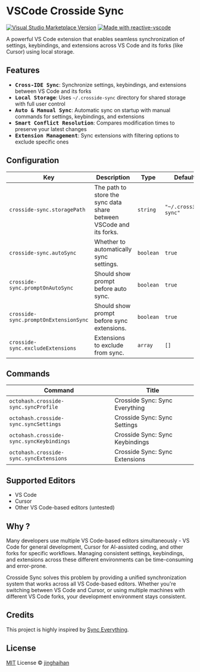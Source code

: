 # VSCode Crosside Sync

<a href="https://marketplace.visualstudio.com/items?itemName=octohash.crosside-sync" target="__blank"><img src="https://img.shields.io/visual-studio-marketplace/v/octohash.crosside-sync.svg?color=eee&amp;label=VS%20Code%20Marketplace&logo=visual-studio-code" alt="Visual Studio Marketplace Version" /></a>
<a href="https://kermanx.github.io/reactive-vscode/" target="__blank"><img src="https://img.shields.io/badge/made_with-reactive--vscode-%23007ACC?style=flat&labelColor=%23229863"  alt="Made with reactive-vscode" /></a>

A powerful VS Code extension that enables seamless synchronization of settings, keybindings, and extensions across VS Code and its forks (like Cursor) using local storage.

## Features

- <samp><b>Cross-IDE Sync</b></samp>: Synchronize settings, keybindings, and extensions between VS Code and its forks
- <samp><b>Local Storage</b></samp>: Uses `~/.crosside-sync` directory for shared storage with full user control
- <samp><b>Auto & Manual Sync</b></samp>: Automatic sync on startup with manual commands for settings, keybindings, and extensions
- <samp><b>Smart Conflict Resolution</b></samp>: Compares modification times to preserve your latest changes
- <samp><b>Extension Management</b></samp>: Sync extensions with filtering options to exclude specific ones

## Configuration

<!-- configs -->

| Key                                   | Description                                                         | Type      | Default              |
| ------------------------------------- | ------------------------------------------------------------------- | --------- | -------------------- |
| `crosside-sync.storagePath`           | The path to store the sync data share between VSCode and its forks. | `string`  | `"~/.crosside-sync"` |
| `crosside-sync.autoSync`              | Whether to automatically sync settings.                             | `boolean` | `true`               |
| `crosside-sync.promptOnAutoSync`      | Should show prompt before auto sync.                                | `boolean` | `true`               |
| `crosside-sync.promptOnExtensionSync` | Should show prompt before sync extensions.                          | `boolean` | `true`               |
| `crosside-sync.excludeExtensions`     | Extensions to exclude from sync.                                    | `array`   | `[]`                 |

<!-- configs -->

## Commands

<!-- commands -->

| Command                                  | Title                           |
| ---------------------------------------- | ------------------------------- |
| `octohash.crosside-sync.syncProfile`     | Crosside Sync: Sync Everything  |
| `octohash.crosside-sync.syncSettings`    | Crosside Sync: Sync Settings    |
| `octohash.crosside-sync.syncKeybindings` | Crosside Sync: Sync Keybindings |
| `octohash.crosside-sync.syncExtensions`  | Crosside Sync: Sync Extensions  |

<!-- commands -->

## Supported Editors

- VS Code
- Cursor
- Other VS Code-based editors (untested)

## Why ?

Many developers use multiple VS Code-based editors simultaneously - VS Code for general development, Cursor for AI-assisted coding, and other forks for specific workflows. Managing consistent settings, keybindings, and extensions across these different environments can be time-consuming and error-prone.

Crosside Sync solves this problem by providing a unified synchronization system that works across all VS Code-based editors. Whether you're switching between VS Code and Cursor, or using multiple machines with different VS Code forks, your development environment stays consistent.

## Credits

This project is highly inspired by [Sync Everything](https://github.com/0x3at/synceverything).

## License

[MIT](./LICENSE) License © [jinghaihan](https://github.com/jinghaihan)

